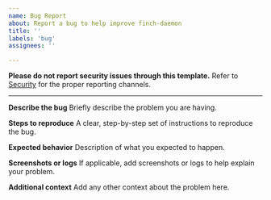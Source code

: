 ```yaml
---
name: Bug Report
about: Report a bug to help improve finch-daemon
title: ''
labels: 'bug'
assignees: ''

---
```


**Please do not report security issues through this template.** Refer to [Security](https://github.com/runfinch/finch-daemon?tab=security-ov-file#reporting-security-issues) for the proper reporting channels.

---


**Describe the bug**
Briefly describe the problem you are having.


**Steps to reproduce**
A clear, step-by-step set of instructions to reproduce the bug.


**Expected behavior**
Description of what you expected to happen.


**Screenshots or logs**
If applicable, add screenshots or logs to help explain your problem.



**Additional context**
Add any other context about the problem here.